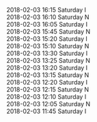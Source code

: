 2018-02-03 16:15 Saturday  I  
2018-02-03 16:10 Saturday  N  
2018-02-03 16:05 Saturday  I  
2018-02-03 15:45 Saturday  N  
2018-02-03 15:20 Saturday  I  
2018-02-03 15:10 Saturday  N  
2018-02-03 13:30 Saturday  I  
2018-02-03 13:25 Saturday  N  
2018-02-03 13:20 Saturday  I  
2018-02-03 13:15 Saturday  N  
2018-02-03 12:20 Saturday  I  
2018-02-03 12:15 Saturday  N  
2018-02-03 12:10 Saturday  I  
2018-02-03 12:05 Saturday  N  
2018-02-03 11:45 Saturday  I  
